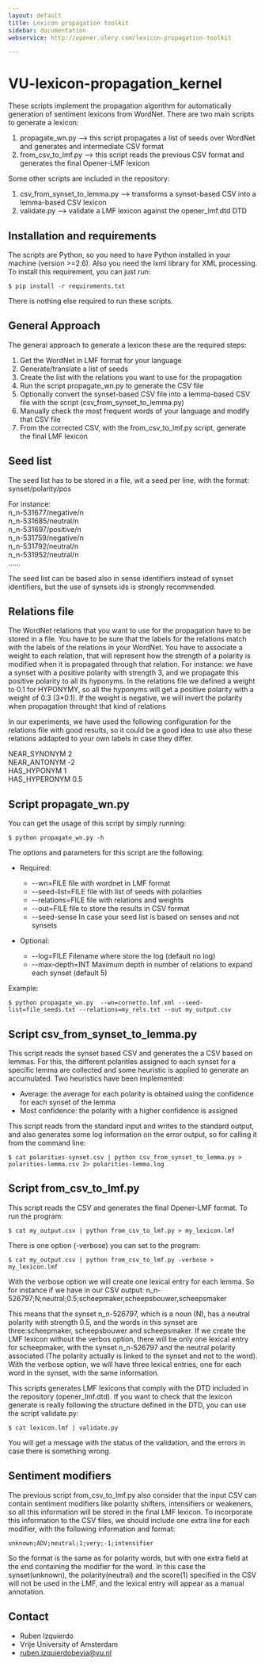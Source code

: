 ```yaml
---
layout: default
title: Lexicon propagation toolkit
sidebar: documentation
webservice: http://opener.olery.com/lexicon-propagation-toolkit

---
```




<div id='readme'></div>

VU-lexicon-propagation_kernel
=============================

These scripts implement the propagation algorithm for automatically generation of sentiment lexicons from WordNet.
There are two main scripts to generate a lexicon:
1) propagate_wn.py --> this script propagates a list of seeds over WordNet and generates and intermediate CSV format
2) from_csv_to_lmf.py --> this script reads the previous CSV format and generates the final Opener-LMF lexicon

Some other scripts are included in the repository:
1) csv_from_synset_to_lemma.py --> transforms a synset-based CSV into a lemma-based CSV lexicon
2) validate.py --> validate a LMF lexicon against the opener_lmf.dtd DTD


Installation and requirements
-----------------------------

The scripts are Python, so you need to have Python installed in your machine (version >=2.6). Also you need the lxml library for XML
processing. To install this requirement, you can just run:
````shell
$ pip install -r requirements.txt
````
There is nothing else required to run these scripts.


General Approach
----------------

The general approach to generate a lexicon these are the required steps:

1. Get the WordNet in LMF format for your language
2. Generate/translate a list of seeds
3. Create the list with the relations you want to use for the propagation
4. Run the script propagate_wn.py to generate the CSV file
5. Optionally convert the synset-based CSV file into a lemma-based CSV file with the script (csv_from_synset_to_lemma.py)
5. Manually check the most frequent words of your language and modify that CSV file
6. From the corrected CSV, with the from_csv_to_lmf.py script, generate the final LMF lexicon


Seed list
---------

The seed list has to be stored in a file, wit a seed per line, with the format:
synset/polarity/pos

For instance:  
n_n-531677/negative/n  
n_n-531685/neutral/n  
n_n-531697/positive/n  
n_n-531759/negative/n  
n_n-531792/neutral/n  
n_n-531952/neutral/n  
......

The seed list can be based also in sense identifiers instead of synset identifiers, but the use of synsets ids
is strongly recommended.


Relations file
--------------

The WordNet relations that you want to use for the propagation have to be stored in a file. You have to be sure that the
labels for the relations match with the labels of the relations in your WordNet. You have to associate a weight to each
relation, that will represent how the strength of a polarity is modified when it is propagated through that relation. For
instance: we have a synset with a positive polarity with strength 3, and we propagate this positive polarity to all its
hyponyms. In the relations file we defined a weight to 0.1 for HYPONYMY, so all the hyponyms will get a positive polarity
with a weight of 0.3 (3*0.1). If the weight is negative, we will invert the polarity when propagation throught that kind
of relations

In our experiments, we have used the following configuration for the relations file with good results, so it could be a good
idea to use also these relations addapted to your own labels in case they differ.  

NEAR_SYNONYM 2  
NEAR_ANTONYM -2  
HAS_HYPONYM 1  
HAS_HYPERONYM 0.5  


Script propagate_wn.py
----------------------

You can get the usage of this script by simply running:
````shell
$ python propagate_wn.py -h
````

The options and parameters for this script are the following:
* Required:
  *  --wn=FILE file with wordnet in LMF format
  *  --seed-list=FILE file with list of seeds with polarities
  *  --relations=FILE file with relations and weights
  *  --out=FILE file to store the results in CSV format
  *  --seed-sense In case your seed list is based on senses and not synsets
  
* Optional:
  *  --log=FILE Filename where store the log (default no log)
  *  --max-depth=INT Maximum depth in number of relations to expand each synset (default 5) 
	
Example:
````shell
$ python propagate_wn.py  --wn=cornetto.lmf.xml --seed-list=file_seeds.txt --relations=my_rels.txt --out my_output.csv
````
    
    
Script csv_from_synset_to_lemma.py
----------------------------------
This script reads the synset based CSV and generates the a CSV based on lemmas. For this, the different polarities assigned
to each synset for a specific lemma are collected and some heuristic is applied to generate an accumulated. Two heuristics
have been implemented:

* Average: the average for each polarity is obtained using the confidence for each synset of the lemma
* Most confidence: the polarity with a higher confidence is assigned

This script reads from the standard input and writes to the standard output, and also generates some log information
on the error output, so for calling it from the command line:
````shell
$ cat polarities-synset.csv | python csv_from_synset_to_lemma.py > polarities-lemma.csv 2> polarities-lemma.log
````

    
Script from_csv_to_lmf.py
------------------------

This script reads the CSV and generates the final Opener-LMF format. To run the program:
````shell
$ cat my_output.csv | python from_csv_to_lmf.py > my_lexicon.lmf
````

There is one option (-verbose) you can set to the program:
````shell
$ cat my_output.csv | python from_csv_to_lmf.py -verbose > my_lexicon.lmf
````

With the verbose option we will create one lexical entry for each lemma. So for instance if we have in our CSV output:
n_n-526797;N;neutral;0.5;scheepmaker,scheepsbouwer,scheepsmaker

This means that the synset n_n-526797, which is a noun (N), has a neutral polarity with strength 0.5, and the words in this synset
are three:scheepmaker, scheepsbouwer and scheepsmaker.
If we create the LMF lexicon without the verbos option, there will be only one lexical entry for scheepmaker, with the synset
n_n-526797 and the neutral polarity associated (The polarity actually is linked to the synset and not to the word).
With the verbose option, we will have three lexical entries, one for each word in the synset, with the same information.


This scripts generates LMF lexicons that comply with the DTD included in the repository (opener_lmf.dtd). If you want to check
that the lexicon generate is really following the structure defined in the DTD, you can use the script validate.py:
````shell
$ cat lexicon.lmf | validate.py
````
You will get a message with the status of the validation, and the errors in case there is something wrong.

Sentiment modifiers
------------------
The previous script from_csv_to_lmf.py also consider that the input CSV can contain sentiment modifiers like polarity
shifters, intensifiers or weakeners, so all this information will be stored in the final LMF lexicon.
To incorporate this information to the CSV files, we should include one extra line for each modifier, with the following
information and format:
````shell
unknown;ADV;neutral;1;very;-1;intensifier
````
So the format is the same as for polarity words, but with one extra field at the end containing the modifier for the word.
In this case the synset(unknown), the polarity(neutral) and the score(1) specified in the CSV will not be used in the LMF,
and the lexical entry will appear as a manual annotation.


Contact
------
* Ruben Izquierdo
* Vrije University of Amsterdam
* ruben.izquierdobevia@vu.nl


